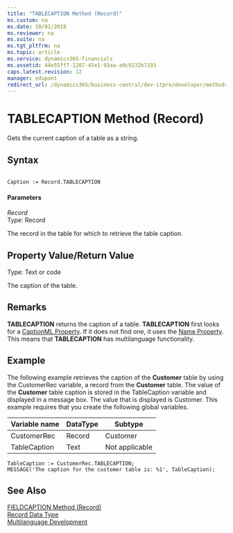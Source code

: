 ```yaml
---
title: "TABLECAPTION Method (Record)"
ms.custom: na
ms.date: 10/01/2018
ms.reviewer: na
ms.suite: na
ms.tgt_pltfrm: na
ms.topic: article
ms.service: dynamics365-financials
ms.assetid: 44e55ff7-1287-45e1-93aa-a9c9232b7193
caps.latest.revision: 12
manager: edupont
redirect_url: /dynamics365/business-central/dev-itpro/developer/methods-auto/library
---
```


 

# TABLECAPTION Method (Record)
Gets the current caption of a table as a string.  
  
## Syntax  
  
```  
  
Caption := Record.TABLECAPTION  
```  
  
#### Parameters  
 *Record*  
 Type: Record  
  
 The record in the table for which to retrieve the table caption.  
  
## Property Value/Return Value  
 Type: Text or code  
  
 The caption of the table.  
  
## Remarks  
 **TABLECAPTION** returns the caption of a table. **TABLECAPTION** first looks for a [CaptionML Property](../properties/devenv-CaptionML-Property.md). If it does not find one, it uses the [Name Property](../properties/devenv-Name-Property.md). This means that **TABLECAPTION** has multilanguage functionality.  
  
## Example  
 The following example retrieves the caption of the **Customer** table by using the CustomerRec variable, a record from the **Customer** table. The value of the **Customer** table caption is stored in the TableCaption variable and displayed in a message box. The value that is displayed is Customer. This example requires that you create the following global variables.  
  
|Variable name|DataType|Subtype|  
|-------------------|--------------|-------------|  
|CustomerRec|Record|Customer|  
|TableCaption|Text|Not applicable|  
  
```  
TableCaption := CustomerRec.TABLECAPTION;  
MESSAGE('The caption for the customer table is: %1', TableCaption);  
```  
  
## See Also  
 [FIELDCAPTION Method \(Record\)](devenv-FIELDCAPTION-Method-Record.md)   
 [Record Data Type](../datatypes/devenv-Record-Data-Type.md)   
 [Multilanguage Development](../devenv-multilanguage-development.md)